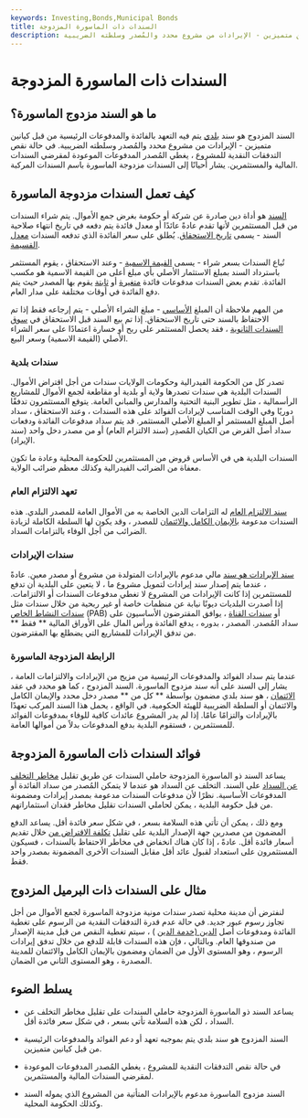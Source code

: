 ```yaml
---
keywords: Investing,Bonds,Municipal Bonds
title: السندات ذات الماسورة المزدوجة
description: السند المزدوج هو سند بلدي يتم فيه التعهد بالفائدة والمدفوعات الرئيسية من قبل كيانين متميزين - الإيرادات من مشروع محدد والمُصدر وسلطته الضريبية.
---
```


# السندات ذات الماسورة المزدوجة
## ما هو السند مزدوج الماسورة؟

السند المزدوج هو سند [بلدي](/municipalbond) يتم فيه التعهد بالفائدة والمدفوعات الرئيسية من قبل كيانين متميزين - الإيرادات من مشروع محدد والمُصدر وسلطته الضريبية. في حالة نقص التدفقات النقدية للمشروع ، يغطي المُصدر المدفوعات الموعودة لمقرضي السندات المالية والمستثمرين. يشار أحيانًا إلى السندات مزدوجة الماسورة باسم السندات المركبة.

## كيف تعمل السندات مزدوجة الماسورة

[السند](/bond) هو أداة دين صادرة عن شركة أو حكومة بغرض جمع الأموال. يتم شراء السندات من قبل المستثمرين لأنها تقدم عادةً عائدًا أو معدل فائدة يتم دفعه في تاريخ انتهاء صلاحية السند - يسمى [تاريخ الاستحقاق](/maturitydate). يُطلق على سعر الفائدة الذي تدفعه السندات [معدل القسيمة](/coupon-rate).

تُباع السندات بسعر شراء - يسمى [القيمة الاسمية](/facevalue) - وعند الاستحقاق ، يقوم المستثمر باسترداد السند بمبلغ الاستثمار الأصلي بأي مبلغ أعلى من القيمة الاسمية هو مكسب الفائدة. تقدم بعض السندات مدفوعات فائدة [متغيرة](/variableinterestrate) أو [ثابتة](/fixedinterestrate) يقوم بها المصدر حيث يتم دفع الفائدة في أوقات مختلفة على مدار العام.

من المهم ملاحظة أن المبلغ [الأساسي](/principal) - مبلغ الشراء الأصلي - يتم إرجاعه فقط إذا تم الاحتفاظ بالسند حتى تاريخ الاستحقاق. إذا تم بيع السند قبل الاستحقاق في [سوق السندات الثانوية](/bondmarket) ، فقد يحصل المستثمر على ربح أو خسارة اعتمادًا على سعر الشراء الأصلي (القيمة الاسمية) وسعر البيع.

### سندات بلدية

تصدر كل من الحكومة الفيدرالية وحكومات الولايات سندات من أجل اقتراض الأموال. السندات البلدية هي سندات تصدرها ولاية أو بلدية أو مقاطعة لجمع الأموال للمشاريع الرأسمالية ، مثل تطوير البنية التحتية والمدارس والمباني العامة. يتوقع المستثمرون تدفقًا دوريًا وفي الوقت المناسب لإيرادات الفوائد على هذه السندات ، وعند الاستحقاق ، سداد أصل المبلغ المستثمر أو المبلغ الأصلي المستثمر. قد يتم سداد مدفوعات الفائدة ودفعات سداد أصل القرض من الكيان المُصدِر (سند الالتزام العام) أو من مصدر دخل واحد (سند الإيراد).

السندات البلدية هي في الأساس قروض من المستثمرين للحكومة المحلية وعادة ما تكون معفاة من الضرائب الفيدرالية وكذلك معظم ضرائب الولاية.

### تعهد الالتزام العام

[سند الالتزام العام](/generalobligationbond) له التزامات الدين الخاصة به من الأموال العامة للمصدر البلدي. هذه السندات مدعومة [بالإيمان الكامل والائتمان](/full-faith-credit) للمصدر ، وقد يكون لها السلطة الكاملة لزيادة الضرائب من أجل الوفاء بالتزامات السداد.

### سندات الإيرادات

[سند الإيرادات هو سند](/revenuebond) مالي مدعوم بالإيرادات المتولدة من مشروع أو مصدر معين. عادةً ، عندما يتم إصدار سند إيرادات لتمويل مشروع ما ، لا يتعين على البلدية أن تدفع للمستثمرين إذا كانت الإيرادات من المشروع لا تغطي مدفوعات السندات أو الالتزامات. إذا أصدرت البلديات ديونًا نيابة عن منظمات خاصة أو غير ربحية من خلال سندات مثل [سندات النشاط الخاص](/privateactivitybond) (PAB) أو [سندات القناة](/conduitfinancing) ، يوافق المقترضون الأساسيون على سداد المُصدر. المصدر ، بدوره ، يدفع الفائدة ورأس المال على الأوراق المالية ** فقط ** من تدفق الإيرادات للمشاريع التي يضطلع بها المقترضون.

### الرابطة المزدوجة الماسورة

عندما يتم سداد الفوائد والمدفوعات الرئيسية من مزيج من الإيرادات والالتزامات العامة ، يشار إلى السند على أنه سند مزدوج الماسورة. السند المزدوج ، كما هو محدد في عقد [الائتمان](/trust_indenture) ، هو سند بلدي مضمون بواسطة ** كل من ** مصدر دخل محدد والإيمان الكامل والائتمان أو السلطة الضريبية للهيئة الحكومية. في الواقع ، يحمل هذا السند المركب تعهدًا بالإيرادات والتزامًا عامًا. إذا لم يدر المشروع عائدات كافية للوفاء بمدفوعات الفوائد للمستثمرين ، فستقوم البلدية بدفع المدفوعات بدلاً من أموالها العامة.

## فوائد السندات ذات الماسورة المزدوجة

يساعد السند ذو الماسورة المزدوجة حاملي السندات عن طريق تقليل [مخاطر التخلف عن السداد](/defaultrisk) على السند. التخلف عن السداد هو عندما لا يتمكن المُصدر من سداد الفائدة أو المدفوعات الأساسية. نظرًا لأن مدفوعات السندات مدعومة بمصدر إيرادات ومضمونة من قبل حكومة البلدية ، يمكن لحاملي السندات تقليل مخاطر فقدان استثماراتهم.

ومع ذلك ، يمكن أن تأتي هذه السلامة بسعر ، في شكل سعر فائدة أقل. يساعد الدفع المضمون من مصدرين جهة الإصدار البلدية على تقليل [تكلفة الاقتراض من](/costofdebt) خلال تقديم أسعار فائدة أقل. عادةً ، إذا كان هناك انخفاض في مخاطر الاحتفاظ بالسندات ، فسيكون المستثمرون على استعداد لقبول عائد أقل مقابل السندات الأخرى المضمونة بمصدر واحد فقط.

## مثال على السندات ذات البرميل المزدوج

لنفترض أن مدينة محلية تصدر سندات مونية مزدوجة الماسورة لجمع الأموال من أجل تجاوز رسوم عبور جديد. في حالة عدم قدرة التدفقات النقدية من الرسوم على تغطية الفائدة ومدفوعات أصل [الدين (خدمة الدين](/debtservice) ) ، سيتم تغطية النقص من قبل مدينة الإصدار من صندوقها العام. وبالتالي ، فإن هذه السندات قابلة للدفع من خلال تدفق إيرادات الرسوم ، وهو المستوى الأول من الضمان ومضمون بالإيمان الكامل والائتمان للمدينة المصدرة ، وهو المستوى الثاني من الضمان.

## يسلط الضوء

- يساعد السند ذو الماسورة المزدوجة حاملي السندات على تقليل مخاطر التخلف عن السداد ، لكن هذه السلامة تأتي بسعر ، في شكل سعر فائدة أقل.

- السند المزدوج هو سند بلدي يتم بموجبه تعهد أو دعم الفوائد والمدفوعات الرئيسية من قبل كيانين متميزين.

- في حالة نقص التدفقات النقدية للمشروع ، يغطي المُصدر المدفوعات الموعودة لمقرضي السندات المالية والمستثمرين.

- السند مزدوج الماسورة مدعوم بالإيرادات المتأتية من المشروع الذي يموله السند وكذلك الحكومة المحلية.

